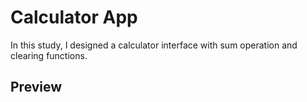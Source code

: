 # Calculator App

In this study, I designed a calculator interface with sum operation and clearing functions.

## Preview


